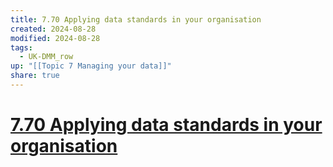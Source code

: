 ```yaml
---
title: 7.70 Applying data standards in your organisation
created: 2024-08-28
modified: 2024-08-28
tags:
  - UK-DMM_row
up: "[[Topic 7 Managing your data]]"
share: true
---
```

# [7.70 Applying data standards in your organisation](7.70%20Applying%20data%20standards%20in%20your%20organisation.md)

